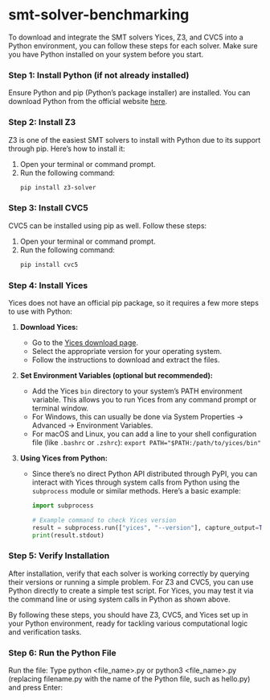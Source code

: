 # smt-solver-benchmarking

To download and integrate the SMT solvers Yices, Z3, and CVC5 into a Python environment, you can follow these steps for each solver. Make sure you have Python installed on your system before you start.

### Step 1: Install Python (if not already installed)

Ensure Python and pip (Python’s package installer) are installed. You can download Python from the official website [here](https://www.python.org/downloads/).

### Step 2: Install Z3

Z3 is one of the easiest SMT solvers to install with Python due to its support through pip. Here’s how to install it:

1. Open your terminal or command prompt.
2. Run the following command:
   ```bash
   pip install z3-solver
   ```

### Step 3: Install CVC5

CVC5 can be installed using pip as well. Follow these steps:

1. Open your terminal or command prompt.
2. Run the following command:
   ```bash
   pip install cvc5
   ```

### Step 4: Install Yices

Yices does not have an official pip package, so it requires a few more steps to use with Python:

1. **Download Yices:**
   - Go to the [Yices download page](https://yices.csl.sri.com/download.shtml).
   - Select the appropriate version for your operating system.
   - Follow the instructions to download and extract the files.

2. **Set Environment Variables (optional but recommended):**
   - Add the Yices `bin` directory to your system’s PATH environment variable. This allows you to run Yices from any command prompt or terminal window.
   - For Windows, this can usually be done via System Properties -> Advanced -> Environment Variables.
   - For macOS and Linux, you can add a line to your shell configuration file (like `.bashrc` or `.zshrc`): `export PATH="$PATH:/path/to/yices/bin"`

3. **Using Yices from Python:**
   - Since there’s no direct Python API distributed through PyPI, you can interact with Yices through system calls from Python using the `subprocess` module or similar methods. Here’s a basic example:
     ```python
     import subprocess

     # Example command to check Yices version
     result = subprocess.run(["yices", "--version"], capture_output=True, text=True)
     print(result.stdout)
     ```

### Step 5: Verify Installation

After installation, verify that each solver is working correctly by querying their versions or running a simple problem. For Z3 and CVC5, you can use Python directly to create a simple test script. For Yices, you may test it via the command line or using system calls in Python as shown above.

By following these steps, you should have Z3, CVC5, and Yices set up in your Python environment, ready for tackling various computational logic and verification tasks.

### Step 6: Run the Python File

Run the file: Type python <file_name>.py or python3 <file_name>.py (replacing filename.py with the name of the Python file, such as hello.py) and press Enter:
